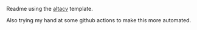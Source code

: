 Readme using the [altacv](https://github.com/liantze/AltaCV) template.

Also trying my hand at some github actions to make this more automated.
